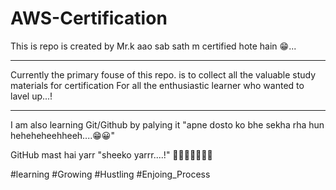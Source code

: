 # AWS-Certification 
This is repo is created by Mr.k
aao sab sath m certified hote hain 😁...

-------
<p>Currently the primary fouse of this repo. is to collect all the valuable study materials for certification
For all the enthusiastic learner who wanted to lavel up...!</p>

----------
<p>I am also learning Git/Github by palying it "apne dosto ko bhe sekha rha hun heheheheehheeh....😁😀"

GitHub mast hai yarr "sheeko yarrr....!"
🤗😎😎💯🤩🤩🤩</p>
<p>  #learning #Growing #Hustling #Enjoing_Process </p>

